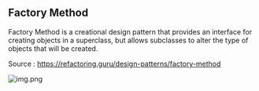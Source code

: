 ## Factory Method ##

Factory Method is a creational design pattern that provides an interface for creating 
objects in a superclass, but allows subclasses to alter the type of objects that will be 
created.

Source : https://refactoring.guru/design-patterns/factory-method

![img.png](FactoryPattern/img.png)